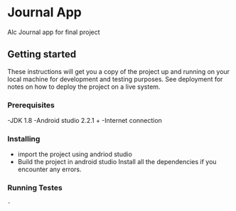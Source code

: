 # Journal App 

Alc Journal app for final project

## Getting started
These instructions will get you a copy of the project up and running on your local machine for development and testing purposes. See deployment for notes on how to deploy the project on a live system.

### Prerequisites

-JDK 1.8
-Android  studio 2.2.1 +
-Internet connection

### Installing

- import the project using andriod studio
- Build the project in android studio
 Install all the dependencies if you encounter any errors.

### Running Testes 
    - 




